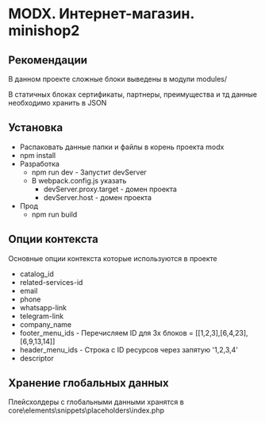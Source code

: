 # MODX. Интернет-магазин. minishop2

## Рекомендации

В данном проекте сложные блоки выведены в модули modules/

В статичных блоках сертификаты, партнеры, преимущества и тд данные необходимо хранить в JSON

## Установка

- Распаковать данные папки и файлы в корень проекта modx
- npm install
- Разработка
  - npm run dev - Запустит devServer
  - В webpack.config.js указать
    - devServer.proxy.target - домен проекта
    - devServer.host - домен проекта
- Прод
  - npm run build

## Опции контекста

Основные опции контекста которые используются в проекте

- catalog_id
- related-services-id
- email
- phone
- whatsapp-link
- telegram-link
- company_name
- footer_menu_ids - Перечисляем ID для 3х блоков = [[1,2,3],[6,4,23],[6,9,13,14]]
- header_menu_ids - Строка с ID ресурсов через запятую '1,2,3,4'
- descriptor

## Хранение глобальных данных

Плейсхолдеры с глобальными данными хранятся в core\elements\snippets\placeholders\index.php
